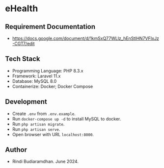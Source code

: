 # eHealth

## Requirement Documentation
- https://docs.google.com/document/d/1kmSxQ77WLlz_hEnStIHN7VFIxJz-CGT7/edit

## Tech Stack
- Programming Language: PHP 8.3.x
- Framework: Laravel 11.x
- Database: MySQL 8.0
- Containerize: Docker; Docker Compose

## Development
- Create `.env` from `.env.example`.
- Run `docker-compose up -d` to install MySQL to docker.
- Run `php artisan migrate`.
- Run `php artisan serve`.
- Open browser with URL `localhost:8000`.

## Author
- Rindi Budiaramdhan. June 2024.
